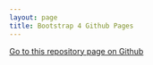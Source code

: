 ```yaml
---
layout: page
title: Bootstrap 4 Github Pages
---
```


[Go to this repository page on Github](https://github.com/nicolas-van/bootstrap-4-github-pages) 
